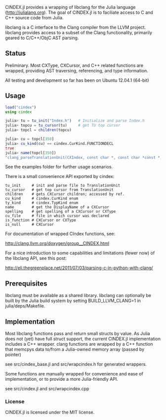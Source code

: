 CINDEX.jl provides a wrapping of libclang for the 
Julia language (http://julialang.org). The goal of
CINDEX.jl is to faciliate access to C and C++ source
code from Julia.

libclang is a C interface to the Clang compiler from
the LLVM project. libclang provides access to a subset
of the Clang functionality, primarily geared to C/C++/ObjC
AST parsing.

## Status

Preliminary. Most CXType, CXCursor, and C++ related 
functions are wrapped, providing AST traversing,
referencing, and type information.

All testing and development so far has been on Ubuntu 12.04.1 (64-bit)

## Usage
  ```julia
  load("cindex")
  using cindex

  julia> tu = tu_init("Index.h")   # Initialize and parse Index.h
  julia> topcu = tu_cursor(tu)     # get TU top cursor
  julia> topcl = children(topcu)

  julia> cu = topcl[350]
  julia> cu_kind(cu) == cindex.CurKind.FUNCTIONDECL
  true
  julia> name(topcl[350])
  "clang_parseTranslationUnit(CXIndex, const char *, const char *const *, int, struct CXUnsavedFile *, unsigned int, unsigned int)"
  ```
  See the examples folder for further usage scenarios.

  There is a small convenience API exported by cindex:
  
    tu_init     # init and parse file to TranslationUnit
    tu_cursor   # get top cursor from TranslationUnit
    children    # gets CXCursor children; accessed by ref.
    cu_kind     # cindex.CurKind enum
    ty_kind     # cindex.TypKind enum
    name        # get the DisplayName of a CXCursor
    spelling    # get spelling of a CXCursor or CXType
    cu_file     # file in which cursor was declared
    is_function # CXCursor or CXType
    is_null     # CXCursor

  For documentation of wrapped CIndex functions, see:

  http://clang.llvm.org/doxygen/group__CINDEX.html

  For a nice introduction to some capabilities and 
  limitations (fewer now) of the libclang API,
  see this post:

  http://eli.thegreenplace.net/2011/07/03/parsing-c-in-python-with-clang/

## Prerequisites

libclang must be available as a shared library. libclang can
optionally be built by the Julia build system by setting 
BUILD_LLVM_CLANG=1 in julia/deps/Makefile.

## Implementation

Most libclang functions pass and return small 
structs by value. As Julia does not (yet) have full struct 
support, the current CINDEX.jl implementation includes a 
C++ wrapper. clang functions are wrapped by a C++ function
that memcpys data to/from a Julia-owned memory array 
(passed by pointer)

see src/cindex_base.jl and src/wrapcindex.h for generated wrappers.

Some functions are manually wrapped for convenience and ease of
implementation, or to provide a more Julia-friendly API.

see src/cindex.jl and src/wrapcindex.cpp

### License

CINDEX.jl is licensed under the MIT license.
